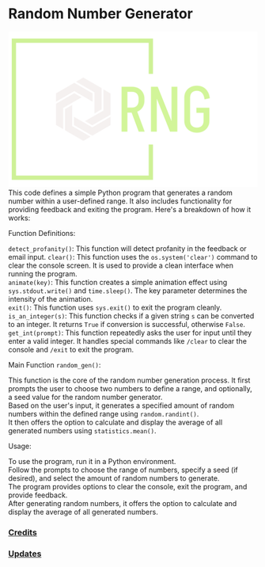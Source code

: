 # Random Number Generator
![logo](logo.png)
This code defines a simple Python program that generates a random number within a user-defined range. It also includes functionality for providing feedback and exiting the program. Here's a breakdown of how it works:

Function Definitions:

`detect_profanity()`: This function will detect profanity in the feedback or email input.
`clear()`: This function uses the `os.system('clear')` command to clear the console screen. It is used to provide a clean interface when running the program.  
`animate(key)`: This function creates a simple animation effect using `sys.stdout.write()` and `time.sleep()`. The key parameter determines the intensity of the animation.  
`exit()`: This function uses `sys.exit()` to exit the program cleanly.  
`is_an_integer(s)`: This function checks if a given string `s` can be converted to an integer. It returns `True` if conversion is successful, otherwise `False`.  
`get_int(prompt)`: This function repeatedly asks the user for input until they enter a valid integer. It handles special commands like `/clear` to clear the console and `/exit` to exit the program.  

Main Function `random_gen()`:  

This function is the core of the random number generation process. It first prompts the user to choose two numbers to define a range, and optionally, a seed value for the random number generator.  
Based on the user's input, it generates a specified amount of random numbers within the defined range using `random.randint()`.  
It then offers the option to calculate and display the average of all generated numbers using `statistics.mean()`.  

Usage:  

To use the program, run it in a Python environment.  
Follow the prompts to choose the range of numbers, specify a seed (if desired), and select the amount of random numbers to generate.  
The program provides options to clear the console, exit the program, and provide feedback.  
After generating random numbers, it offers the option to calculate and display the average of all generated numbers.  

### [Credits](Credits.md)
### [Updates](UpdateLog.md)